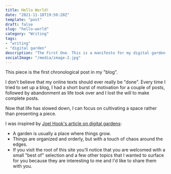 ```yaml
---
title: Hello World!
date: "2021-11-18T19:50:20Z"
template: "post"
draft: false
slug: "hello-world"
category: "Writing"
tags:
- "writing"
- "digital garden"
description: "The First One. This is a manifesto for my digital garden, internet nook, and online lab."
socialImage: "/media/image-2.jpg"
---
```


This piece is the first chronological post in my "blog".

I don't believe that my online texts should ever really be "done". 
Every time I tried to set up a blog, I had a short burst of motivation for a couple of posts,
followed by abandonment as life took over and I lost the will to make complete posts.

Now that life has slowed down, I can focus on cultivating a space rather than presenting a piece.

I was
inspired by [Joel Hook's article on digital gardens](https://joelhooks.com/digital-garden):

- A garden is usually a place where things grow.
- Things are organized and orderly, but with a touch of chaos around the edges.
- If you visit the root of this site you'll notice that you are welcomed with a small "best of" selection and a few other topics that I wanted to surface for you because they are interesting to me and I'd like to share them with you.
